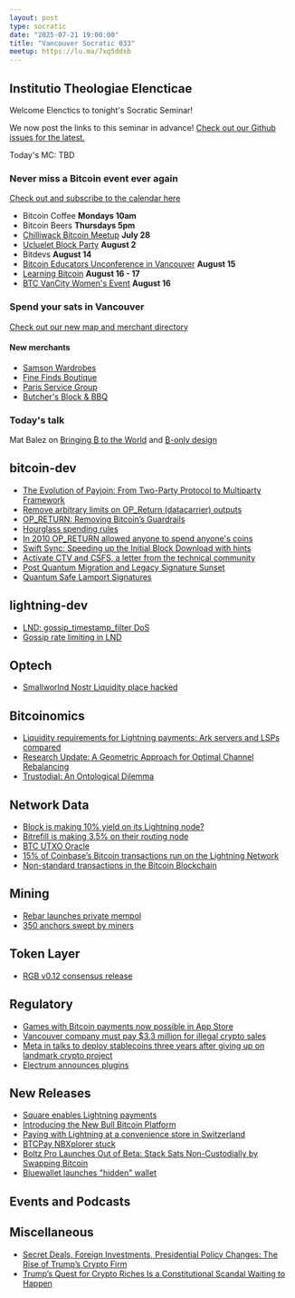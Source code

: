 ```yaml
---
layout: post
type: socratic
date: "2025-07-21 19:00:00"
title: "Vancouver Socratic 033"
meetup: https://lu.ma/7xq5ddsb
---
```


## Institutio Theologiae Elencticae

Welcome Elenctics to tonight's Socratic Seminar!

We now post the links to this seminar in advance! [Check out our Github issues for the latest.](https://github.com/VancouverBitdevs/VancouverBitdevs.github.io/issues)

Today's MC: TBD

### Never miss a Bitcoin event ever again

[Check out and subscribe to the calendar here](/calendar)

- Bitcoin Coffee **Mondays 10am**
- Bitcoin Beers **Thursdays 5pm**
- [Chilliwack Bitcoin Meetup](https://www.meetup.com/bitcoinprivilege/events/309058774/) **July 28**
- [Ucluelet Block Party](https://www.meetup.com/bitcoinvanisle/events/309303138/) **August 2**
- Bitdevs **August 14**
- [Bitcoin Educators Unconference in Vancouver](https://myfirstbitcoin.io/new-6th-bitcoin-educators-unconference-in-vancouver/) **August 15**
- [Learning Bitcoin](https://www.learningbitcoin.ca/) **August 16 - 17**
- [BTC VanCity Women's Event](https://www.meetup.com/btc_vancity/events/309823086/) **August 16**

### Spend your sats in Vancouver

[Check out our new map and merchant directory](/map)

#### New merchants

- [Samson Wardrobes](https://samsonwardrobes.com/)
- [Fine Finds Boutique](https://finefindsboutique.com/)
- [Paris Service Group](https://parisservicegroup.com/)
- [Butcher's Block & BBQ](https://butchersblockbbq.com/)

<!-- ### Today's talk -->

### Today's talk

Mat Balez on [Bringing ₿ to the World](https://spiralbtc.substack.com/p/bringing-to-the-world) and [₿-only design](https://bitcoin.design/guide/designing-products/units-and-symbols/#-only-format)

## bitcoin-dev

- [The Evolution of Payjoin: From Two-Party Protocol to Multiparty Framework](https://payjoindevkit.org/2025/03/18/the-evolution-of-payjoin/)
- [Remove arbitrary limits on OP_Return (datacarrier) outputs](https://github.com/bitcoin/bitcoin/pull/32359)
- [OP_RETURN: Removing Bitcoin’s Guardrails](https://farside.co.uk/remove-bitcoins-guardrails-the-op_return-limit/)
- [Hourglass spending rules](https://github.com/cryptoquick/bips/blob/hourglass/bip-hourglass.mediawiki)
- [In 2010 OP_RETURN allowed anyone to spend anyone's coins](https://stacker.news/items/968636)
- [Swift Sync: Speeding up the Initial Block Download with hints](https://delvingbitcoin.org/t/swiftsync-speeding-up-ibd-with-pre-generated-hints-poc/1562/2)
- [Activate CTV and CSFS, a letter from the technical community](https://ctv-csfs.com/)
- [Post Quantum Migration and Legacy Signature Sunset](https://github.com/jlopp/bips/blob/quantum_migration/bip-post-quantum-migration.mediawiki)
- [Quantum Safe Lamport Signatures](https://blog.bitmex.com/quantum-safe-lamport-signatures/)

## lightning-dev

- [LND: gossip_timestamp_filter DoS](https://morehouse.github.io/lightning/lnd-gossip-timestamp-filter-dos/)
- [Gossip rate limiting in LND](https://github.com/Roasbeef/lnd/blob/c9afe0058541cb7a270176e6ec85daab8bd4674f/docs/gossip_rate_limiting.md)

## Optech

- [Smallworlnd Nostr Liquidity place hacked](https://njump.me/nevent1qqsgtjfmhp4d0qz2efau8guv2c4p5cpsh3hzjgrzq3f55njgmju8lhczypwe8ymf9knyvku79g55ygmz0g5hue5dk99xy7s4jup8v4dev2nlyl20xmj)

## Bitcoinomics

- [Liquidity requirements for Lightning payments: Ark servers and LSPs compared](https://blog.second.tech/ark-liquidity-research-01/)
- [Research Update: A Geometric Approach for Optimal Channel Rebalancing](https://delvingbitcoin.org/t/research-update-a-geometric-approach-for-optimal-channel-rebalancing/1768)
- [Trustodial: An Ontological Dilemma](https://bitcoinmagazine.com/technical/trustodial-an-ontological-dilemma)

## Network Data

- [Block is making 10% yield on its Lightning node?](https://x.com/moneyball/status/1927786735800385725)
- [Bitrefill is making 3.5% on their routing node](https://x.com/bitrefill/status/1930217463779676334)
- [BTC UTXO Oracle](https://utxo.live/oracle/)
- [15% of Coinbase’s Bitcoin transactions run on the Lightning Network](https://atlas21.com/15-of-coinbases-bitcoin-transactions-run-on-the-lightning-network/)
- [Non-standard transactions in the Bitcoin Blockchain](https://x.com/mononautical/status/1918736597899428223)

## Mining

- [Rebar launches private mempol](https://x.com/RebarLabs/status/1904264396907397457)
- [350 anchors swept by miners](https://mempool.space/tx/3ec4d468651c8c44f9fbf84ce0de3c4fcd8730b2eeffe5c1e4c4f228cbb7a47d)

## Token Layer

- [RGB v0.12 consensus release](https://rgb.tech/blog/release-v0-12-consensus/)

## Regulatory

- [Games with Bitcoin payments now possible in App Store](https://x.com/mandelduck/status/1932822884486885408)
- [Vancouver company must pay $3.3 million for illegal crypto sales](https://vancouversun.com/news/vancouver-company-pays-3-3-million-illegal-crypto-sales)
- [Meta in talks to deploy stablecoins three years after giving up on landmark crypto project](https://fortune.com/crypto/2025/05/08/meta-stablecoins-exploration-usdc-circle-diem-libra/)
- [Electrum announces plugins](https://x.com/electrumwallet/status/1935611155331874922)

## New Releases

- [Square enables Lightning payments](https://block.xyz/inside/block-to-roll-out-bitcoin-payments-on-square)
- [Introducing the New Bull Bitcoin Platform](https://www.bullbitcoin.com/blog/introducing-the-new-bull-bitcoin-platform)
- [Paying with Lightning at a convenience store in Switzerland](https://x.com/leinert/status/1916492839183126549)
- [BTCPay NBXplorer stuck](https://github.com/MetacoSA/NBitcoin/pull/1269)
- [Boltz Pro Launches Out of Beta: Stack Sats Non-Custodially by Swapping Bitcoin](https://blog.boltz.exchange/p/boltz-pro-launches-out-of-beta-stack)
- [Bluewallet launches "hidden" wallet](https://x.com/bluewalletio/status/1933159148323016968)

## Events and Podcasts



## Miscellaneous

- [Secret Deals, Foreign Investments, Presidential Policy Changes: The Rise of Trump’s Crypto Firm](https://www.nytimes.com/2025/04/29/us/politics/trump-crypto-world-liberty-financial.html)
- [Trump’s Quest for Crypto Riches Is a Constitutional Scandal Waiting to Happen](https://www.wired.com/story/trumps-quest-for-crypto-riches-is-a-constitutional-scandal-waiting-to-happen/)
